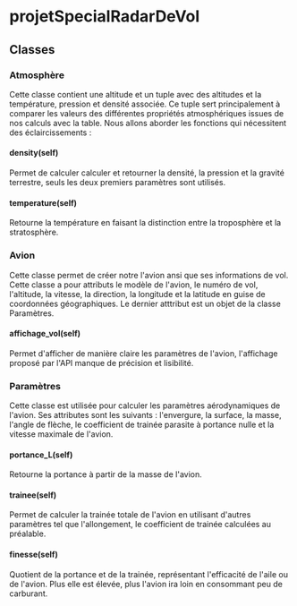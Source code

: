 # projetSpecialRadarDeVol

## Classes 
### Atmosphère
Cette classe contient une altitude et un tuple avec des altitudes et la température, pression et densité associée. Ce tuple sert principalement à comparer les valeurs des différentes propriétés atmosphériques issues de nos calculs avec la table. Nous allons aborder les fonctions qui nécessitent des éclaircissements : 

#### density(self)
Permet de calculer calculer et retourner la densité, la pression et la gravité terrestre, seuls les deux premiers paramètres sont utilisés. 

#### temperature(self)
Retourne la température en faisant la distinction entre la troposphère et la stratosphère. 

### Avion
Cette classe permet de créer notre l'avion ansi que ses informations de vol. Cette classe a pour attributs le modèle de l'avion, le numéro de vol, l'altitude, la vitesse, la direction, la longitude et la latitude en guise de coordonnées géographiques. Le dernier atttribut est un objet de la classe Paramètres.
#### affichage_vol(self)
Permet d'afficher de manière claire les paramètres de l'avion, l'affichage proposé par l'API manque de précision et lisibilité. 

### Paramètres
Cette classe est utilisée pour calculer les paramètres aérodynamiques de l'avion. Ses attributes sont les suivants : l'envergure, la surface, la masse, l'angle de flèche, le coefficient de trainée parasite à portance nulle et la vitesse maximale de l'avion.

#### portance_L(self)
Retourne la portance à partir de la masse de l'avion. 

#### trainee(self)
Permet de calculer la trainée totale de l'avion en utilisant d'autres paramètres tel que l'allongement, le coefficient de trainée calculées au préalable. 

#### finesse(self)
Quotient de la portance et de la trainée, représentant l'efficacité de l'aile ou de l'avion. Plus elle est élevée, plus l'avion ira loin en consommant peu de carburant. 






